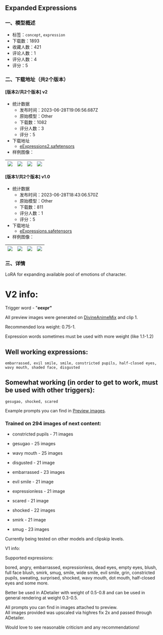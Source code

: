 ## Expanded Expressions
### 一、模型概述

- 标签：`concept`, `expression`
- 下载数：1893
- 收藏人数：421
- 评论人数：1
- 评分人数：4
- 评分：5

### 二、下载地址（共2个版本）

#### [版本2/共2个版本] v2

- 统计数据
  - 发布时间：2023-06-28T19:06:56.687Z
  - 原始模型：Other
  - 下载数：1082
  - 评分人数：3
  - 评分：5
- 下载地址
  - [eExpressions2.safetensors](https://civitai.com/api/download/models/106057)
- 样例图像：

| <img src="https://image.civitai.com/xG1nkqKTMzGDvpLrqFT7WA/07e9d180-d319-4c11-a032-d17f66d57454/width=450/1325375.jpeg" /> | <img src="https://image.civitai.com/xG1nkqKTMzGDvpLrqFT7WA/e78a2476-02fb-4476-9a7c-9dc854bb0f07/width=450/1324919.jpeg" /> | <img src="https://image.civitai.com/xG1nkqKTMzGDvpLrqFT7WA/7e13362f-f79a-48cf-87cc-f8eb0e551ea6/width=450/1324911.jpeg" /> | <img src="https://image.civitai.com/xG1nkqKTMzGDvpLrqFT7WA/c298b2b5-cf75-45ab-b31f-5da8ab0be353/width=450/1324921.jpeg" /> |
| ---- | ---- | ---- | ---- |

#### [版本1/共2个版本] v1.0

- 统计数据
  - 发布时间：2023-06-28T18:43:06.570Z
  - 原始模型：Other
  - 下载数：811
  - 评分人数：1
  - 评分：5
- 下载地址
  - [eExpressions.safetensors](https://civitai.com/api/download/models/98904)
- 样例图像：

| <img src="https://image.civitai.com/xG1nkqKTMzGDvpLrqFT7WA/c12bbf9e-13db-4fe0-93ad-02583d8d525d/width=450/1195997.jpeg" /> | <img src="https://image.civitai.com/xG1nkqKTMzGDvpLrqFT7WA/e2d4f6db-3e9c-48fe-bb45-2d35532981c0/width=450/1195995.jpeg" /> | <img src="https://image.civitai.com/xG1nkqKTMzGDvpLrqFT7WA/3715483c-37a1-491b-b58a-2082b3e69143/width=450/1195994.jpeg" /> | <img src="https://image.civitai.com/xG1nkqKTMzGDvpLrqFT7WA/969590ad-be99-456e-8500-2a4edb934634/width=450/1195998.jpeg" /> |
| ---- | ---- | ---- | ---- |


### 三、详情
<p>LoRA for expanding available pool of emotions of character.</p><h1 id="heading-895">V2 info:</h1><p>Trigger word - "<strong>eexpr"</strong></p><p>All preview images were generated on <a target="_blank" rel="ugc" href="https://civitai.com/models/95587/divineanimemix">DivineAnimeMix</a> and clip 1.</p><p>Recommended lora weight: 0.75-1.</p><p>Expression words sometimes must be used with more weight (like 1.1-1.2)</p><p></p><h2 id="heading-896">Well working expressions:</h2><pre><code>embarrassed, evil smile, smile, constricted pupils, half-closed eyes, wavy mouth, shaded face, disgusted</code></pre><p></p><h2 id="heading-897">Somewhat working (in order to get to work, must be used with other triggers):</h2><pre><code>gesugao, shocked, scared</code></pre><p>Example prompts you can find in <a target="_blank" rel="ugc" href="https://civitai.com/posts/342488">Preview images</a>.</p><p></p><h3 id="heading-898">Trained on 294 images of next content:</h3><ul><li><p>constricted pupils - 71 images</p></li><li><p>gesugao - 25 images</p></li><li><p>wavy mouth - 25 images</p></li><li><p>disgusted - 21 image</p></li><li><p>embarrassed - 23 images</p></li><li><p>evil smile - 21 image</p></li><li><p>expressionless - 21 image</p></li><li><p>scared - 21 image</p></li><li><p>shocked - 22 images</p></li><li><p>smirk - 21 image</p></li><li><p>smug - 23 images</p></li></ul><p></p><p>Currently being tested on other models and clipskip levels.</p><p></p><p>V1 info:</p><p>Supported expressions:</p><p>bored, angry, embarrassed, expressionless, dead eyes, empty eyes, blush, full face blush, smirk, smug, smile, wide smile, evil smile, grin, constricted pupils, sweating, surprised, shocked, wavy mouth, dot mouth, half-closed eyes and some more.</p><p></p><p>Better be used in ADetailer with weight of 0.5-0.8 and can be used in general rendering at weight 0.3-0.5.</p><p></p><p>All prompts you can find in images attached to preview.<br />All images provided was upscaled via highres fix 2x and passed through ADetailer.<br /></p><p>Would love to see reasonable criticism and any recommendations!</p>